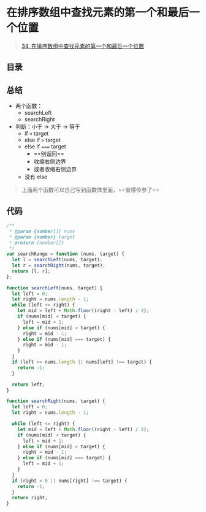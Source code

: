 
# 在排序数组中查找元素的第一个和最后一个位置



> [34. 在排序数组中查找元素的第一个和最后一个位置](https://leetcode.cn/problems/find-first-and-last-position-of-element-in-sorted-array/)


## 目录
<!-- toc -->
 ## 总结 

- 两个函数：
	- searchLeft
	- searchRight
- 判断：小于 → 大于 →  等于 
	- if `<` target
	- else if `>` target
	- else if `===` target
		- ==别返回==
		- 收缩右侧边界
		- 或者收缩右侧边界
	- 没有 else 

>  上面两个函数可以自己写到函数体里面，==省得传参了==

## 代码

```javascript
/**
 * @param {number[]} nums
 * @param {number} target
 * @return {number[]}
 */
var searchRange = function (nums, target) {
  let l = searchLeft(nums, target);
  let r = searchRight(nums, target);
  return [l, r];
};

function searchLeft(nums, target) {
  let left = 0;
  let right = nums.length - 1;
  while (left <= right) {
    let mid = left + Math.floor((right - left) / 2);
    if (nums[mid] < target) {
      left = mid + 1;
    } else if (nums[mid] > target) {
      right = mid - 1;
    } else if (nums[mid] === target) {
      right = mid - 1;
    }
  }
  if (left >= nums.length || nums[left] !== target) {
    return -1;
  }

  return left;
}

function searchRight(nums, target) {
  let left = 0;
  let right = nums.length - 1;

  while (left <= right) {
    let mid = left + Math.floor((right - left) / 2);
    if (nums[mid] < target) {
      left = mid + 1;
    } else if (nums[mid] > target) {
      right = mid - 1;
    } else if (nums[mid] === target) {
      left = mid + 1;
    }
  }
  if (right < 0 || nums[right] !== target) {
    return -1;
  }
  return right;
}

```